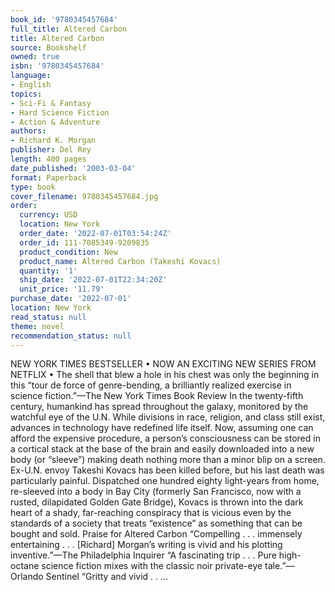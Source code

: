 ```yaml
---
book_id: '9780345457684'
full_title: Altered Carbon
title: Altered Carbon
source: Bookshelf
owned: true
isbn: '9780345457684'
language:
- English
topics:
- Sci-Fi & Fantasy
- Hard Science Fiction
- Action & Adventure
authors:
- Richard K. Morgan
publisher: Del Rey
length: 400 pages
date_published: '2003-03-04'
format: Paperback
type: book
cover_filename: 9780345457684.jpg
order:
  currency: USD
  location: New York
  order_date: '2022-07-01T03:54:24Z'
  order_id: 111-7085349-9209835
  product_condition: New
  product_name: Altered Carbon (Takeshi Kovacs)
  quantity: '1'
  ship_date: '2022-07-01T22:34:20Z'
  unit_price: '11.79'
purchase_date: '2022-07-01'
location: New York
read_status: null
theme: novel
recommendation_status: null
---
```

NEW YORK TIMES BESTSELLER • NOW AN EXCITING NEW SERIES FROM NETFLIX • The shell that blew a hole in his chest was only the beginning in this “tour de force of genre-bending, a brilliantly realized exercise in science fiction.”—The New York Times Book Review
In the twenty-fifth century, humankind has spread throughout the galaxy, monitored by the watchful eye of the U.N. While divisions in race, religion, and class still exist, advances in technology have redefined life itself. Now, assuming one can afford the expensive procedure, a person’s consciousness can be stored in a cortical stack at the base of the brain and easily downloaded into a new body (or “sleeve”) making death nothing more than a minor blip on a screen.
Ex-U.N. envoy Takeshi Kovacs has been killed before, but his last death was particularly painful. Dispatched one hundred eighty light-years from home, re-sleeved into a body in Bay City (formerly San Francisco, now with a rusted, dilapidated Golden Gate Bridge), Kovacs is thrown into the dark heart of a shady, far-reaching conspiracy that is vicious even by the standards of a society that treats “existence” as something that can be bought and sold.
Praise for Altered Carbon
“Compelling . . . immensely entertaining . . . [Richard] Morgan’s writing is vivid and his plotting inventive.”—The Philadelphia Inquirer
“A fascinating trip . . . Pure high-octane science fiction mixes with the classic noir private-eye tale.”—Orlando Sentinel
“Gritty and vivid . . ...

